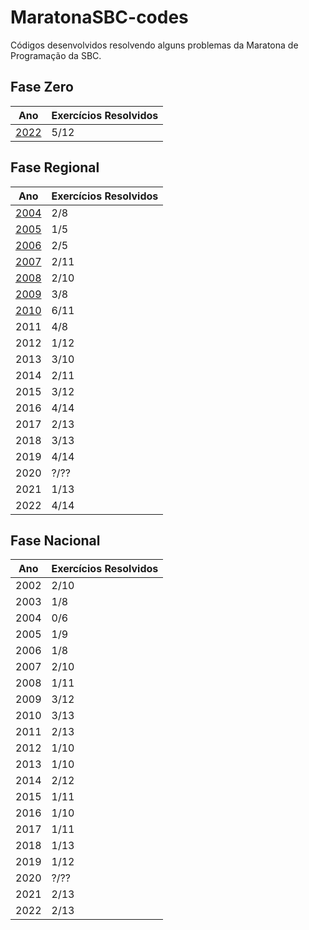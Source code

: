 # MaratonaSBC-codes

Códigos desenvolvidos resolvendo alguns problemas da Maratona de Programação da SBC.

## Fase Zero

| Ano                                          | Exercícios Resolvidos |
| -------------------------------------------- | --------------------- |
| [2022](zero-maratona-de-programacao-2022.md) | 5/12                  |

## Fase Regional

| Ano                                     | Exercícios Resolvidos |
| --------------------------------------- | --------------------- |
| [2004](maratona-de-programacao-2004.md) | 2/8                   |
| [2005](maratona-de-programacao-2005.md) | 1/5                   |
| [2006](maratona-de-programacao-2006.md) | 2/5                   |
| [2007](maratona-de-programacao-2007.md) | 2/11                  |
| [2008](maratona-de-programacao-2008.md) | 2/10                  |
| [2009](maratona-de-programacao-2009.md) | 3/8                   |
| [2010](maratona-de-programacao-2010.md) | 6/11                  |
| 2011                                    | 4/8                   |
| 2012                                    | 1/12                  |
| 2013                                    | 3/10                  |
| 2014                                    | 2/11                  |
| 2015                                    | 3/12                  |
| 2016                                    | 4/14                  |
| 2017                                    | 2/13                  |
| 2018                                    | 3/13                  |
| 2019                                    | 4/14                  |
| 2020                                    | ?/??                  |
| 2021                                    | 1/13                  |
| 2022                                    | 4/14                  |

## Fase Nacional

| Ano  | Exercícios Resolvidos |
| ---- | --------------------- |
| 2002 | 2/10                  |
| 2003 | 1/8                   |
| 2004 | 0/6                   |
| 2005 | 1/9                   |
| 2006 | 1/8                   |
| 2007 | 2/10                  |
| 2008 | 1/11                  |
| 2009 | 3/12                  |
| 2010 | 3/13                  |
| 2011 | 2/13                  |
| 2012 | 1/10                  |
| 2013 | 1/10                  |
| 2014 | 2/12                  |
| 2015 | 1/11                  |
| 2016 | 1/10                  |
| 2017 | 1/11                  |
| 2018 | 1/13                  |
| 2019 | 1/12                  |
| 2020 | ?/??                  |
| 2021 | 2/13                  |
| 2022 | 2/13                  |
